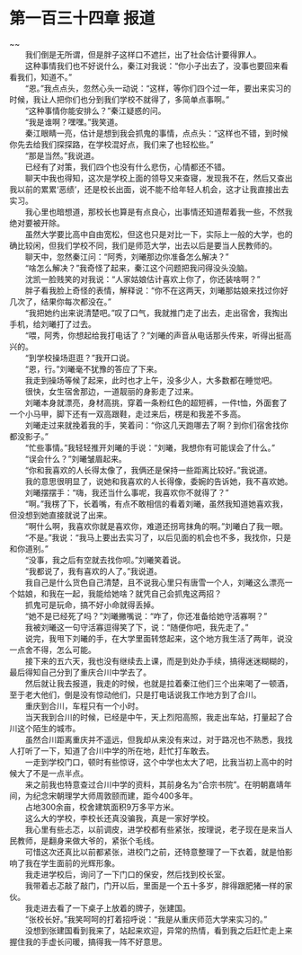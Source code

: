 # 第一百三十四章 报道

~~
            <br>　　我们倒是无所谓，但是胖子这样口不遮拦，出了社会估计要得罪人。<br>　　这种事情我们也不好说什么，秦江对我说：“你小子出去了，没事也要回来看看我们，知道不。”<br>　　“恩。”我点点头，忽然心头一动说：“这样，等你们四个过一年，要出来实习的时候，我让人把你们也分到我们学校不就得了，多简单点事啊。”<br>　　“这种事情你能安排么？”秦江疑惑的问。<br>　　“我是谁啊？嘿嘿。”我笑道。<br>　　秦江眼睛一亮，估计是想到我会抓鬼的事情，点点头：“这样也不错，到时候你先去给我们探探路，在学校混好点，我们来了也轻松些。”<br>　　“那是当然。”我说道。<br>　　已经有了对策，我们四个也没有什么悲伤，心情都还不错。<br>　　聊天中我也得知，这次是学校上面的领导又来查寝，发现我不在，然后又查出我以前的累累‘恶绩’，还是校长出面，说不能不给年轻人机会，这才让我直接出去实习。<br>　　我心里也暗想道，那校长也算是有点良心，出事情还知道帮着我一些，不然我绝对要被开除。<br>　　虽然大学要比高中自由宽松，但这也只是对比一下，实际上一般的大学，也的确比较闲，但我们学校不同，我们是师范大学，出去以后是要当人民教师的。<br>　　聊天中，忽然秦江问：“阿秀，刘曦那边你准备怎么解决？”<br>　　“啥怎么解决？”我奇怪了起来，秦江这个问题把我问得没头没脑。<br>　　沈凯一脸贱笑的对我说：“人家姑娘估计喜欢上你了，你还装啥啊？”<br>　　胖子看我脸上奇怪的表情，解释说：“你不在这两天，刘曦那姑娘来找过你好几次了，结果你每次都没在。”<br>　　“我把她约出来说清楚吧。”叹了口气，我就推门走了出去，走出宿舍，我掏出手机，给刘曦打了过去。<br>　　“喂，阿秀，你想起给我打电话了？”刘曦的声音从电话那头传来，听得出挺高兴的。<br>　　“到学校操场逛逛？”我开口说。<br>　　“恩，行。”刘曦毫不犹豫的答应了下来。<br>　　我走到操场等候了起来，此时也才上午，没多少人，大多数都在睡觉吧。<br>　　很快，女生宿舍那边，一道靓丽的身影走了过来。<br>　　刘曦本身就漂亮，身材高挑，穿着一条粉红色的超短裤，一件t恤，外面套了一个小马甲，脚下还有一双高跟鞋，走过来后，楞是和我差不多高。<br>　　刘曦走过来就挽着我的手，笑着问：“你这几天跑哪去了啊？到你们宿舍找你都没影子。”<br>　　“忙些事情。”我轻轻推开刘曦的手说：“刘曦，我想你有可能误会了什么。”<br>　　“误会什么？”刘曦皱眉起来。<br>　　“你和我喜欢的人长得太像了，我俩还是保持一些距离比较好。”我说道。<br>　　我的意思很明显了，说她和我喜欢的人长得像，委婉的告诉她，我不喜欢她。<br>　　刘曦摆摆手：“嗨，我还当什么事呢，我喜欢你不就得了？”<br>　　“啊。”我楞了下，长着嘴，有点不敢相信的看着刘曦，虽然我知道她喜欢我，但没想到她直接就说了出来。<br>　　“啊什么啊，我喜欢你就是喜欢你，难道还拐弯抹角的啊。”刘曦白了我一眼。<br>　　“不是。”我说：“我马上要出去实习了，以后见面的机会也不多，我找你，只是和你道别。”<br>　　“没事，我之后有空就去找你呗。”刘曦笑着说。<br>　　“我都说了，我有喜欢的人了。”我说道。<br>　　我自己是什么货色自己清楚，且不说我心里只有唐雪一个人，刘曦这么漂亮一个姑娘，和我在一起，我能给她啥？就凭自己会抓鬼这两招？<br>　　抓鬼可是玩命，搞不好小命就得丢掉。<br>　　“她不是已经死了吗？”刘曦撇嘴说：“咋了，你还准备给她守活寡啊？”<br>　　我被刘曦这一句守活寡逗得笑了下，说：“随便你吧，我先走了。”<br>　　说完，我甩下刘曦的手，在大学里面转悠起来，这个地方我生活了两年，说没一点舍不得，怎么可能。<br>　　接下来的五六天，我也没有继续去上课，而是到处办手续，搞得迷迷糊糊的，最后得知自己分到了重庆合川中学去了。<br>　　然后就让我去报道，我走的时候，也就是拉着秦江他们三个出来喝了一顿酒，至于老大他们，倒是没有惊动他们，只是打电话说我工作地方到了合川。<br>　　重庆到合川，车程只有一个小时。<br>　　当天我到合川的时候，已经是中午，天上烈阳高照，我走出车站，打量起了合川这个陌生的城市。<br>　　虽然合川距离重庆并不遥远，但我却从来没有来过，对于路况也不熟悉，我找人打听了一下，知道了合川中学的所在地，赶忙打车敢去。<br>　　一走到学校门口，顿时有些惊讶，这个中学也太大了吧，比我当初上高中的时候大了不是一点半点。<br>　　来之前我也特意查过合川中学的资料，其前身名为“合宗书院”。在明朝嘉靖年间，为纪念宋朝理学大师周敦颐而建，距今400多年。<br>　　占地300余亩，校舍建筑面积9万多平方米。<br>　　这么大的学校，李校长还真没骗我，真是一家好学校。<br>　　我心里有些忐忑，以前调皮，进学校都有些紧张，按理说，老子现在是来当人民教师，是翻身来做大爷的，紧张个毛线。<br>　　可惜这次还真比以前都紧张，进校门之前，还特意整理了一下衣着，就是怕影响了我在学生面前的光辉形象。<br>　　我走进学校后，询问了一下门口的保安，然后找到校长室。<br>　　我带着忐忑敲了敲门，门开以后，里面是一个五十多岁，胖得跟肥猪一样的家伙。<br>　　我走进去看了一下桌子上放着的牌子，张建国。<br>　　“张校长好。”我笑呵呵的打着招呼说：“我是从重庆师范大学来实习的。”<br>　　没想到张建国看到我来了，站起来欢迎，异常的热情，看到我之后赶忙走上来握住我的手虚长问暖，搞得我一阵不好意思。<br>
	